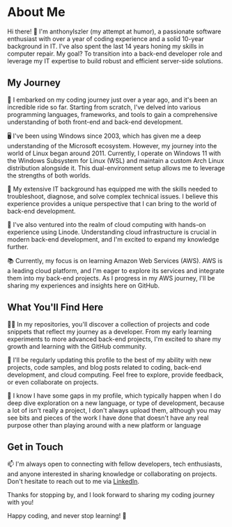 # About Me

Hi there! 👋 I'm anthonyIszler (my attempt at humor), a passionate software enthusiast with over a year of coding experience and a solid 10-year background in IT. I've also spent the last 14 years honing my skills in computer repair. My goal? To transition into a back-end developer role and leverage my IT expertise to build robust and efficient server-side solutions.

## My Journey

🚀 I embarked on my coding journey just over a year ago, and it's been an incredible ride so far. Starting from scratch, I've delved into various programming languages, frameworks, and tools to gain a comprehensive understanding of both front-end and back-end development.

🖥️ I've been using Windows since 2003, which has given me a deep understanding of the Microsoft ecosystem. However, my journey into the world of Linux began around 2011. Currently, I operate on Windows 11 with the Windows Subsystem for Linux (WSL) and maintain a custom Arch Linux distribution alongside it. This dual-environment setup allows me to leverage the strengths of both worlds.

🔧 My extensive IT background has equipped me with the skills needed to troubleshoot, diagnose, and solve complex technical issues. I believe this experience provides a unique perspective that I can bring to the world of back-end development.

🔌 I've also ventured into the realm of cloud computing with hands-on experience using Linode. Understanding cloud infrastructure is crucial in modern back-end development, and I'm excited to expand my knowledge further.

📚 Currently, my focus is on learning Amazon Web Services (AWS). AWS is a leading cloud platform, and I'm eager to explore its services and integrate them into my back-end projects. As I progress in my AWS journey, I'll be sharing my experiences and insights here on GitHub.

## What You'll Find Here

👨‍💻 In my repositories, you'll discover a collection of projects and code snippets that reflect my journey as a developer. From my early learning experiments to more advanced back-end projects, I'm excited to share my growth and learning with the GitHub community.

📝 I'll be regularly updating this profile to the best of my ability with new projects, code samples, and blog posts related to coding, back-end development, and cloud computing. Feel free to explore, provide feedback, or even collaborate on projects.

👾 I know I have some gaps in my profile, which typically happen when I do deep dive exploration on a new language, or type of development, because a lot of isn't really a project, I don't always upload them, although you may see bits and pieces of the work I have done that doesn't have any real purpose other than playing around with a new platform or language 

## Get in Touch

📫 I'm always open to connecting with fellow developers, tech enthusiasts, and anyone interested in sharing knowledge or collaborating on projects. Don't hesitate to reach out to me via [LinkedIn](https://www.linkedin.com/in/anthony-iszler-6081b8257/).

Thanks for stopping by, and I look forward to sharing my coding journey with you!

Happy coding, and never stop learning! 🚀
